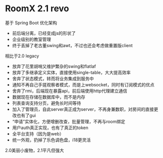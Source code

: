 # RoomX 2.1 revo

基于 Spring Boot 优化架构
- 前后端分离，已经变成js的形状了
- 企业级别的教室管理
- 终于丢掉了老古董swing和awt，不过也还会考虑做重置版client

相比于2.0 legacy
- 放弃了花里胡哨又维护繁杂的swing和flatlaf
- 放弃了多继承定义实体，直接使用single-table，大大提高效率
- 舍弃了状态模式，转而将业务集成到服务中
- 通知不再自己手搓观察者模式，而是上websocket，同时有订阅模式的优点
- 舍弃了rmi，后端现在暴露api，前后端使用http代理建立通信
- 数据现在存储在数据库中，而不是内存
- 列表查询支持分页，避免长时间等待
- 加入了管理员，自此server真正成为server，不再身兼数职，对房间的直接更改也有了gui
- “申请”实体化，方便增删改查，批量管理，不再与room绑定
- 用户auth真正实现，也有了真正的token
- 全平台支持（因为是web）
- 统一外观，扔掉了乐色调色盘，i18更灵活

2.0美丽小废物，2.1平凡但强大
